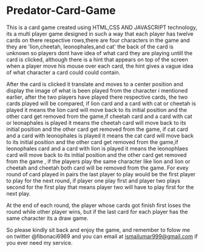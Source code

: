 # Predator-Card-Game
This is a card game created using HTML,CSS AND JAVASCRIPT technology, its a multi player game designed in such a way that each player has twelve cards on there respective rows,there are four characters in the game and they are 'lion,cheetah, leonophales,and cat' the back of the card is unknown so players dont have idea of what card they are playing untill the card is clicked, although there is a hint that appears on top of the screen when a player move his mouse over each card, the hint gives a vague idea of what character a card could could contain. 

After the card is clicked it translate and moves to a center position  and display the image of what is been played from the character i mentioned earlier, after the two players have played there respective cards, the two cards played will be compared, if lion card and a card with cat or cheetah is played it means the lion card will move back to its initial position and the other card get removed from the game,if cheetah card and a card with cat or leonaphales is played it means the cheetah card will move back to its initial position and the other card get removed from the game, if cat card and a card with leonophales is played it means the cat card will move back to its initial position and the other card get removed from the game,if leonophales card and a card with lion is played it means the leonophlaes card will move back to its initial position and the other card get removed from the game , if the players play the same character like lion and lion or cheetah and cheetah both card will be removed from the game. For evey round of card played in pairs the last player to play would be the first player to play for the next round, if player one play first and player two plays second for the first play that means player two will have to play first for the next play.

  At the end of each round, the player whose cards got finish first  loses the round while other player wins, but if the last card for each player has the same character its a draw game.

 So please kindly sit back and enjoy the game, and remember to folow me on twitter @fibonaci6969 and you can email at ismailumar999@gmail.com if you ever need my service. 
